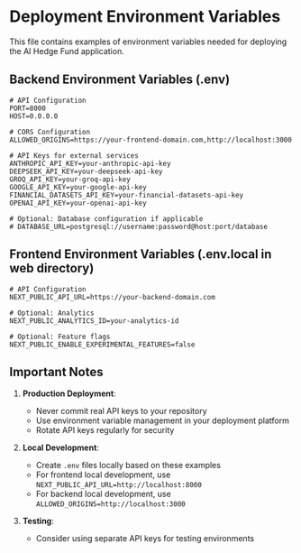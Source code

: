 # Deployment Environment Variables

This file contains examples of environment variables needed for deploying the AI Hedge Fund application.

## Backend Environment Variables (.env)

```
# API Configuration
PORT=8000
HOST=0.0.0.0

# CORS Configuration
ALLOWED_ORIGINS=https://your-frontend-domain.com,http://localhost:3000

# API Keys for external services
ANTHROPIC_API_KEY=your-anthropic-api-key
DEEPSEEK_API_KEY=your-deepseek-api-key
GROQ_API_KEY=your-groq-api-key
GOOGLE_API_KEY=your-google-api-key
FINANCIAL_DATASETS_API_KEY=your-financial-datasets-api-key
OPENAI_API_KEY=your-openai-api-key

# Optional: Database configuration if applicable
# DATABASE_URL=postgresql://username:password@host:port/database
```

## Frontend Environment Variables (.env.local in web directory)

```
# API Configuration
NEXT_PUBLIC_API_URL=https://your-backend-domain.com

# Optional: Analytics
NEXT_PUBLIC_ANALYTICS_ID=your-analytics-id

# Optional: Feature flags
NEXT_PUBLIC_ENABLE_EXPERIMENTAL_FEATURES=false
```

## Important Notes

1. **Production Deployment**:
   - Never commit real API keys to your repository
   - Use environment variable management in your deployment platform
   - Rotate API keys regularly for security

2. **Local Development**:
   - Create `.env` files locally based on these examples
   - For frontend local development, use `NEXT_PUBLIC_API_URL=http://localhost:8000`
   - For backend local development, use `ALLOWED_ORIGINS=http://localhost:3000`

3. **Testing**:
   - Consider using separate API keys for testing environments 